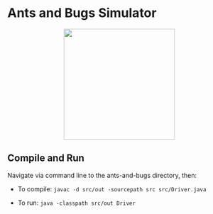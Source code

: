 # Ants and Bugs Simulator

<p align="center">
  <img src="docs/images/hero.gif" height="250">
</p>

## Compile and Run

Navigate via command line to the ants-and-bugs directory, then:

- To compile: `javac -d src/out -sourcepath src src/Driver.java`

- To run: `java -classpath src/out Driver`
